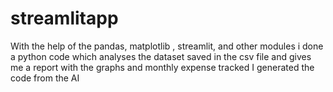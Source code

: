 # streamlitapp
With the help of the pandas, matplotlib , streamlit, and other modules i done a python code which analyses the dataset saved in the csv file and gives me a report with the graphs and monthly expense tracked
I generated the code from the AI 
